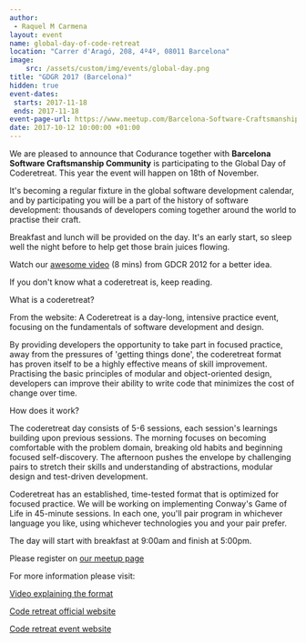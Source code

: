 ```yaml
---
author: 
 - Raquel M Carmena
layout: event
name: global-day-of-code-retreat
location: "Carrer d'Aragó, 208, 4º4º, 08011 Barcelona"
image:
    src: /assets/custom/img/events/global-day.png
title: "GDGR 2017 (Barcelona)"
hidden: true
event-dates: 
 starts: 2017-11-18
 ends: 2017-11-18
event-page-url: https://www.meetup.com/Barcelona-Software-Craftsmanship/events/244080253
date: 2017-10-12 10:00:00 +01:00
---
```


We are pleased to announce that Codurance together with **Barcelona Software Craftsmanship Community** is participating to the Global Day of Coderetreat. This year the event will happen on 18th of November. 

It's becoming a regular fixture in the global software development calendar, and by participating you will be a part of the history of software development: thousands of developers coming together around the world to practise their craft.

Breakfast and lunch will be provided on the day. It's an early start, so sleep well the night before to help get those brain juices flowing.

Watch our [awesome video](vimeo.com/56026932) (8 mins) from GDCR 2012 for a better idea.

If you don't know what a coderetreat is, keep reading.

What is a coderetreat?

From the website: A Coderetreat is a day-long, intensive practice event, focusing on the fundamentals of software development and design.

By providing developers the opportunity to take part in focused practice, away from the pressures of 'getting things done', the coderetreat format has proven itself to be a highly effective means of skill improvement. Practising the basic principles of modular and object-oriented design, developers can improve their ability to write code that minimizes the cost of change over time.

How does it work?

The coderetreat day consists of 5-6 sessions, each session's learnings building upon previous sessions. The morning focuses on becoming comfortable with the problem domain, breaking old habits and beginning focused self-discovery. The afternoon pushes the envelope by challenging pairs to stretch their skills and understanding of abstractions, modular design and test-driven development.

Coderetreat has an established, time-tested format that is optimized for focused practice. We will be working on implementing Conway's Game of Life in 45-minute sessions. In each one, you'll pair program in whichever language you like, using whichever technologies you and your pair prefer.

The day will start with breakfast at 9:00am and finish at 5:00pm.

Please register on [our meetup page](https://www.meetup.com/Barcelona-Software-Craftsmanship/events/244080253)

For more information please visit:

[Video explaining the format](http://coderetreat.org/about)

[Code retreat official website](http://globalday.coderetreat.org/)

[Code retreat event website](http://coderetreat.org/)
